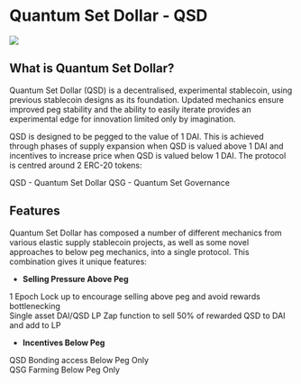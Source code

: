 # Quantum Set Dollar - QSD

![](/LP_Image_Dark.png)

## What is Quantum Set Dollar?

Quantum Set Dollar (QSD) is a decentralised, experimental stablecoin, using previous stablecoin designs as its foundation. Updated mechanics ensure improved peg stability and the ability to easily iterate provides an experimental edge for innovation limited only by imagination.

QSD is designed to be pegged to the value of 1 DAI. This is achieved through phases of supply expansion when QSD is valued above 1 DAI and incentives to increase price when QSD is valued below 1 DAI. The protocol is centred around 2 ERC-20 tokens:

QSD - Quantum Set Dollar
QSG - Quantum Set Governance


## Features

Quantum Set Dollar has composed a number of different mechanics from various elastic supply stablecoin projects, as well as some novel approaches to below peg mechanics, into a single protocol. This combination gives it unique features:

* **Selling Pressure Above Peg**

1 Epoch Lock up to encourage selling above peg and avoid rewards bottlenecking    
Single asset DAI/QSD LP Zap function to sell 50% of rewarded QSD to DAI and add to LP    


* **Incentives Below Peg**

QSD Bonding access Below Peg Only    
QSG Farming Below Peg Only    




